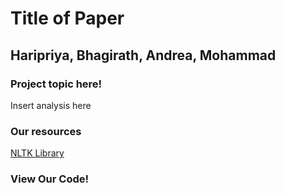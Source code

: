 <html>
    <head>
        <title>Title of Paper</title>
        <meta charset="utf-8">
        <link rel="stylesheet" href="style.css">
        <script src="index.js"></script>
    </head>
    <body>
        <div class = "center">
            <h1>Title of Paper</h1>
            <h2>Haripriya, Bhagirath, Andrea, Mohammad</h2>
            <h3>Project topic here!</h3>
            <p>Insert analysis here</p>
            <h3>Our resources</h3>
            <a href="https://www.nltk.org/">NLTK Library</a>
            <h3>View Our Code!</h3>
            <script src="https://gist.github.com/pradyunSolai/301a49a9106c0181931075a3d4169118"></script>
        </div>
    </body> 
</html>
